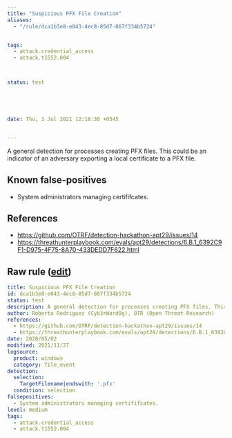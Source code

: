 ```yaml
---
title: "Suspicious PFX File Creation"
aliases:
  - "/rule/dca1b3e8-e043-4ec8-85d7-867f334b5724"


tags:
  - attack.credential_access
  - attack.t1552.004



status: test





date: Thu, 1 Jul 2021 12:18:30 +0545


---
```


A general detection for processes creating PFX files. This could be an indicator of an adversary exporting a local certificate to a PFX file.

<!--more-->


## Known false-positives

* System administrators managing certififcates.



## References

* https://github.com/OTRF/detection-hackathon-apt29/issues/14
* https://threathunterplaybook.com/evals/apt29/detections/6.B.1_6392C9F1-D975-4F75-8A70-433DEDD7F622.html


## Raw rule ([edit](https://github.com/SigmaHQ/sigma/edit/master/rules/windows/file_event/file_event_win_susp_pfx_file_creation.yml))
```yaml
title: Suspicious PFX File Creation
id: dca1b3e8-e043-4ec8-85d7-867f334b5724
status: test
description: A general detection for processes creating PFX files. This could be an indicator of an adversary exporting a local certificate to a PFX file.
author: Roberto Rodriguez (Cyb3rWard0g), OTR (Open Threat Research)
references:
  - https://github.com/OTRF/detection-hackathon-apt29/issues/14
  - https://threathunterplaybook.com/evals/apt29/detections/6.B.1_6392C9F1-D975-4F75-8A70-433DEDD7F622.html
date: 2020/05/02
modified: 2021/11/27
logsource:
  product: windows
  category: file_event
detection:
  selection:
    TargetFilename|endswith: '.pfx'
  condition: selection
falsepositives:
  - System administrators managing certififcates.
level: medium
tags:
  - attack.credential_access
  - attack.t1552.004

```
